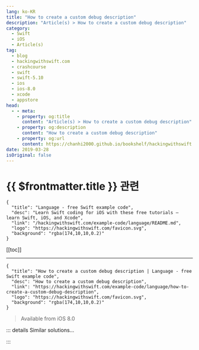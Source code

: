 ```yaml
---
lang: ko-KR
title: "How to create a custom debug description"
description: "Article(s) > How to create a custom debug description"
category:
  - Swift
  - iOS
  - Article(s)
tag: 
  - blog
  - hackingwithswift.com
  - crashcourse
  - swift
  - swift-5.10
  - ios
  - ios-8.0
  - xcode
  - appstore
head:
  - - meta:
    - property: og:title
      content: "Article(s) > How to create a custom debug description"
    - property: og:description
      content: "How to create a custom debug description"
    - property: og:url
      content: https://chanhi2000.github.io/bookshelf/hackingwithswift.com/example-code/language/how-to-create-a-custom-debug-description.html
date: 2019-03-28
isOriginal: false
---
```


# {{ $frontmatter.title }} 관련

```component VPCard
{
  "title": "Language - free Swift example code",
  "desc": "Learn Swift coding for iOS with these free tutorials – learn Swift, iOS, and Xcode",
  "link": "/hackingwithswift.com/example-code/language/README.md",
  "logo": "https://hackingwithswift.com/favicon.svg",
  "background": "rgba(174,10,10,0.2)"
}
```

[[toc]]

---

```component VPCard
{
  "title": "How to create a custom debug description | Language - free Swift example code",
  "desc": "How to create a custom debug description",
  "link": "https://hackingwithswift.com/example-code/language/how-to-create-a-custom-debug-description",
  "logo": "https://hackingwithswift.com/favicon.svg",
  "background": "rgba(174,10,10,0.2)"
}
```

> Available from iOS 8.0

<!-- TODO: 작성 -->

<!-- 
Swift lets you print all types of data, but some data is more useful than others thanks to the `CustomDebugStringConvertible` protocol. If you write a type conforming to that protocol, you must include a `debugDescription` string property that describes how instances of this type should be represented while debugging.

To test this out, we’re going to create a `Player` struct that stores a player’s name. When we try to debug an instance of this struct – i.e., print it out, or hover over it in the debugger – we just want the player’s name to come back, for easier debugging.

Try adding this struct to a playground:

```swift
struct Player: CustomDebugStringConvertible {
    var name: String = "@twostraws"

    var debugDescription: String {
        return name
    }
}
```

You can now create instances of that struct and print them out to see the player name:

```swift
let player = Player()
print(player)
```

-->

::: details Similar solutions…

<!--
/example-code/language/how-to-create-quick-look-debug-previews-for-your-custom-types">How to create Quick Look debug previews for your custom types 
/example-code/language/how-to-print-debug-text-in-swift">How to print debug text in Swift 
/example-code/games/how-to-debug-physics-in-a-spritekit-scene-using-showsphysics">How to debug physics in a SpriteKit scene using showsPhysics 
/example-code/xcode/how-to-debug-view-layouts-in-xcode">How to debug view layouts in Xcode 
/example-code/strings/how-to-test-localization-by-setting-a-debug-locale-and-double-length-pseudolanguage">How to test localization by setting a debug locale and double length pseudolanguage</a>
-->

:::


